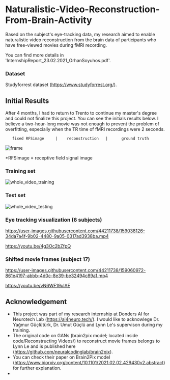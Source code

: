 # Naturalistic-Video-Reconstruction-From-Brain-Activity
Based on the subject's eye-tracking data, my research aimed to enable naturalistic video reconstruction from the brain data of participants who have free-viewed movies during fMRI recording.

You can find more details in 'InternshipReport_23.02.2021_OrhanSoyuhos.pdf'.

### Dataset
Studyforrest dataset (https://www.studyforrest.org/).

## Initial Results
After 4 months, I had to return to Trento to continue my master's degree and could not finalize this project. You can see the initials results below. I believe a two-hour-long movie was not enough to prevent the problem of overfitting, especially when the TR time of fMRI recordings were 2 seconds.   

       fixed RFSimage     |    reconstruction   |      ground truth

![frame](https://user-images.githubusercontent.com/44211738/159025612-467cd905-bff7-443b-bdb2-d867f484e188.PNG)

*RFSimage = receptive field signal image

### Training set
![whole_video_training](https://user-images.githubusercontent.com/44211738/159027779-0ebc0967-257d-4944-bc80-48be91707788.gif)

### Test set
![whole_video_testing](https://user-images.githubusercontent.com/44211738/159027941-1c8b8e28-5b16-4784-8a32-25e6f6175fff.gif)

### Eye tracking visualization (6 subjects)
https://user-images.githubusercontent.com/44211738/159038126-34da7a4f-9b02-4480-9a05-0317ad3938ba.mp4

https://youtu.be/4g3Oc2bZfpQ

### Shifted movie frames (subject 17)
https://user-images.githubusercontent.com/44211738/159060972-861e4197-abbb-4d0c-8e39-be32494c89a1.mp4

https://youtu.be/vN6WF19ulAE

## Acknowledgement
- This project was part of my research internship at Donders AI for Neurotech Lab (https://ai4neuro.tech/). I would like to acknowlege Dr. Yağmur Güçlütürk, Dr. Umut Güçlü and Lynn Le's supervison during my training.
- The original code on GANs (brain2pix model; located inside code/Reconstructing Videos/) to reconstruct movie frames belongs to Lynn Le and is published here (https://github.com/neuralcodinglab/brain2pix). 
- You can check their paper on Brain2Pix model (https://www.biorxiv.org/content/10.1101/2021.02.02.429430v2.abstract) for further explanation. 
- 
